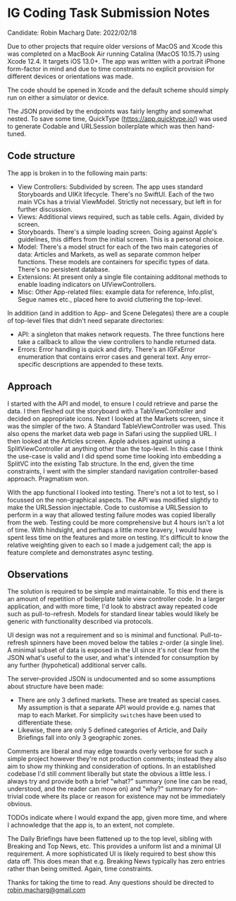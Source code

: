 #  IG Coding Task Submission Notes

Candidate: Robin Macharg
Date: 2022/02/18

Due to other projects that require older versions of MacOS and Xcode this was completed on a MacBook Air running Catalina (MacOS 10.15.7) using Xcode 12.4.  It targets iOS 13.0+.  The app was written with a portrait iPhone form-factor in mind and due to time constraints no explicit provision for different devices or orientations was made.

The code should be opened in Xcode and the default scheme should simply run on either a simulator or device.

The JSON provided by the endpoints was fairly lengthy and somewhat nested.  To save some time, QuickType (https://app.quicktype.io/) was used to generate Codable and URLSession boilerplate which was then hand-tuned.

## Code structure

The app is broken in to the following main parts:

- View Controllers: Subdivided by screen.  The app uses standard Storyboards and UIKit lifecycle.  There's no SwiftUI.  Each of the two main VCs has a trivial ViewModel.  Strictly not necessary, but left in for further discussion.
- Views: Additional views required, such as table cells.  Again, divided by screen.
- Storyboards.  There's a simple loading screen.  Going against Apple's guidelines, this differs from the initial screen.  This is a personal choice.
- Model: There's a model struct for each of the two main categories of data: Articles and Markets, as well as separate common helper functions.  These models are containers for specific types of data.  There's no persistent database.
- Extensions: At present only a single file containing additonal methods to enable loading indicators on UIViewControllers.
- Misc: Other App-related files: example data for reference, Info.plist, Segue names etc., placed here to avoid cluttering the top-level.

In addition (and in addition to App- and Scene Delegates) there are a couple of top-level files that didn't need separate directories:

- API: a singleton that makes network requests.  The three functions here take a callback to allow the view controllers to handle returned data.
- Errors: Error handling is quick and dirty.  There's an IGFxError enumeration that contains error cases and general text.  Any error-specific descriptions are appended to these texts.

## Approach

I started with the API and model, to ensure I could retrieve and parse the data.  I then fleshed out the storyboard with a TabViewController and decided on appropriate icons.  Next I looked at the Markets screen, since it was the simpler of the two.  A Standard TableViewController was used.  This also opens the market data web page in Safari using the supplied URL.  I then looked at the Articles screen.  Apple advises against using a SplitViewController at anything other than the top-level.  In this case I think the use-case is valid and I did spend some time looking into embedding a SplitVC into the existing Tab structure.  In the end, given the time constraints, I went with the simpler standard navigation controller-based approach.  Pragmatism won.

With the app functional I looked into testing.  There's not a lot to test, so I focussed on the non-graphical aspects.  The API was modified slightly to make the URLSession injectable.  Code to customise a URLSession to perform in a way that allowed testing failure modes was copied liberally from the web.  Testing could be more comprehensive but 4 hours isn't a lot of time.  With hindsight, and perhaps a little more bravery, I would have spent less time on the features and more on testing.  It's difficult to know the relative weighting given to each so I made a judgement call; the app is feature complete and demonstrates async testing. 
    
## Observations

The solution is required to be simple and maintainable.  To this end there is an amount of repetition of boilerplate table view controller code.  In a larger application, and with more time, I'd look to abstract away repeated code such as pull-to-refresh.  Models for standard linear tables would likely be generic with functionality described via protocols.  

UI design was not a requirement and so is minimal and functional.  Pull-to-refresh spinners have been moved below the tables z-order (a single line).  A minimal subset of data is exposed in the UI since it's not clear from the JSON what's useful to the user, and what's intended for consumption by any further (hypohetical) additional server calls.

The server-provided JSON is undocumented and so some assumptions about structure have been made:
- There are only 3 defined markets.  These are treated as special cases.  My assumption is that a separate API would provide e.g. names that map to each Market.  For simplicity `switch`es have been used to differentiate these.
- Likewise, there are only 5 defined categories of Article, and Daily Briefings fall into only 3 geographic zones.

Comments are liberal and may edge towards overly verbose for such a simple project however they're not production comments; instead they also aim to show my thinking and consideration of options.  In an established codebase I'd still comment liberally but state the obvious a little less. I always try and provide both a brief "what?" summary (one line can be read, understood, and the reader can move on) and "why?" summary for non-trivial code where its place or reason for existence may not be immediately obvious.

TODOs indicate where I would expand the app, given more time, and where I achnowledge that the app is, to an extent, not complete.

The Daily Briefings have been flattened up to the top level, sibling with Breaking and Top News, etc.  This provides a uniform list and a minimal UI requirement.  A more sophisticated UI is likely required to best show this data off.  This does mean that e.g. Breaking News typically has zero entries rather than being omitted.  Again, time constraints.

Thanks for taking the time to read.  Any questions should be directed to robin.macharg@gmail.com
